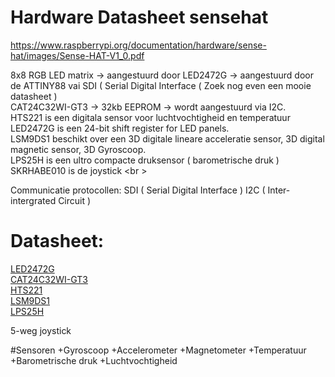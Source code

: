 # Hardware Datasheet sensehat
https://www.raspberrypi.org/documentation/hardware/sense-hat/images/Sense-HAT-V1_0.pdf

8x8 RGB LED matrix -> aangestuurd door LED2472G -> aangestuurd door de ATTINY88 vai SDI ( Serial Digital Interface ( Zoek nog even een mooie datasheet ) <br/>
CAT24C32WI-GT3 -> 32kb EEPROM -> wordt aangestuurd via I2C. <br/>
HTS221 is een digitala sensor voor luchtvochtigheid en temperatuur <br/>
LED2472G is een 24-bit shift register for LED panels. <br/>
LSM9DS1 beschikt over een 3D digitale lineare acceleratie sensor, 3D digital magnetic sensor, 3D Gyroscoop. <br/>
LPS25H is een ultro compacte druksensor ( barometrische druk ) <br/>
SKRHABE010 is de joystick <br \>





Communicatie protocollen:
SDI ( Serial Digital Interface )
I2C ( Inter-intergrated Circuit )

# Datasheet:
[LED2472G](https://www.st.com/resource/en/datasheet/led2472g.pdf) <br/>
[CAT24C32WI-GT3](https://nl.mouser.com/datasheetI/2/308/CAT24C32-D-111607.pdf) <br/>
[HTS221](https://www.st.com/resource/en/datasheet/hts221.pdf) <br/>
[LSM9DS1](https://www.st.com/resource/en/datasheet/DM00103319.pdf) <br/>
[LPS25H](https://www.st.com/resource/en/datasheet/dm00066332.pdf) <br/>

5-weg joystick

#Sensoren
+Gyroscoop
+Accelerometer
+Magnetometer
+Temperatuur
+Barometrische druk
+Luchtvochtigheid
